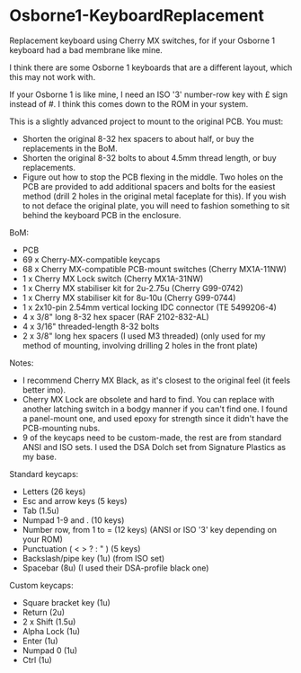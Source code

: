 # Osborne1-KeyboardReplacement
Replacement keyboard using Cherry MX switches, for if your Osborne 1 keyboard had a bad membrane like mine.

I think there are some Osborne 1 keyboards that are a different layout, which this may not work with.

If your Osborne 1 is like mine, I need an ISO '3' number-row key with £ sign instead of #. I think this comes down to the ROM in your system.

This is a slightly advanced project to mount to the original PCB. You must:
- Shorten the original 8-32 hex spacers to about half, or buy the replacements in the BoM.
- Shorten the original 8-32 bolts to about 4.5mm thread length, or buy replacements.
- Figure out how to stop the PCB flexing in the middle. Two holes on the PCB are provided to add additional spacers and bolts for the easiest method (drill 2 holes in the original metal faceplate for this). If you wish to not deface the original plate, you will need to fashion something to sit behind the keyboard PCB in the enclosure.

BoM:
- PCB
- 69 x Cherry-MX-compatible keycaps
- 68 x Cherry MX-compatible PCB-mount switches (Cherry MX1A-11NW)
- 1 x Cherry MX Lock switch (Cherry MX1A-31NW)
- 1 x Cherry MX stabiliser kit for 2u-2.75u (Cherry G99-0742)
- 1 x Cherry MX stabiliser kit for 8u-10u (Cherry G99-0744)
- 1 x 2x10-pin 2.54mm vertical locking IDC connector (TE 5499206-4)
- 4 x 3/8" long 8-32 hex spacer (RAF 2102-832-AL)
- 4 x 3/16" threaded-length 8-32 bolts
- 2 x 3/8" long hex spacers (I used M3 threaded) (only used for my method of mounting, involving drilling 2 holes in the front plate)

Notes:
- I recommend Cherry MX Black, as it's closest to the original feel (it feels better imo).
- Cherry MX Lock are obsolete and hard to find. You can replace with another latching switch in a bodgy manner if you can't find one. I found a panel-mount one, and used epoxy for strength since it didn't have the PCB-mounting nubs.
- 9 of the keycaps need to be custom-made, the rest are from standard ANSI and ISO sets. I used the DSA Dolch set from Signature Plastics as my base.

Standard keycaps:
- Letters (26 keys)
- Esc and arrow keys (5 keys)
- Tab (1.5u)
- Numpad 1-9 and . (10 keys)
- Number row, from 1 to = (12 keys) (ANSI or ISO '3' key depending on your ROM)
- Punctuation ( < > ? : " ) (5 keys)
- Backslash/pipe key (1u) (from ISO set)
- Spacebar (8u) (I used their DSA-profile black one)

Custom keycaps:
- Square bracket key (1u)
- Return (2u)
- 2 x Shift (1.5u)
- Alpha Lock (1u)
- Enter (1u)
- Numpad 0 (1u)
- Ctrl (1u)
